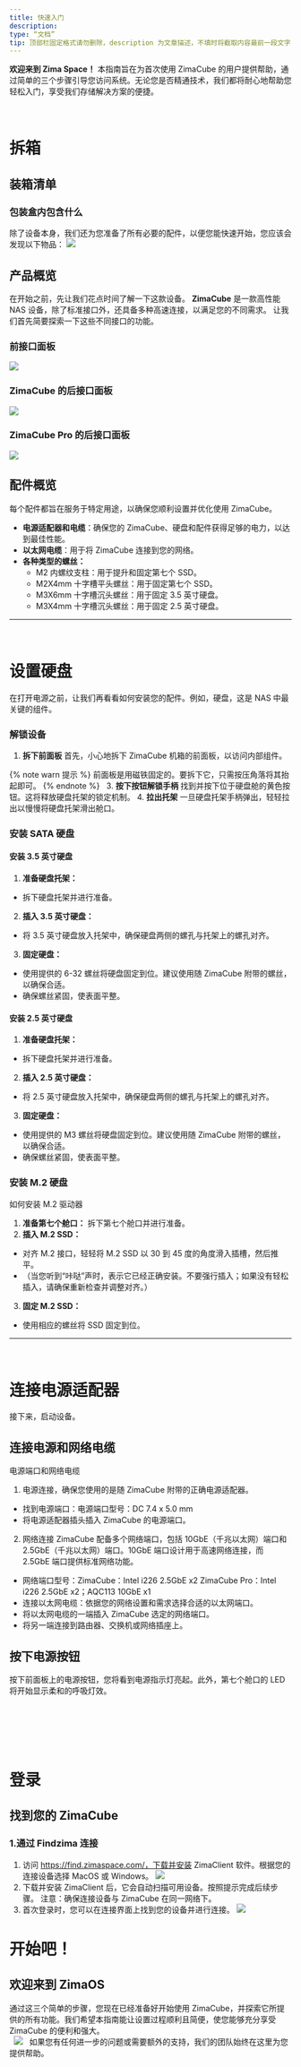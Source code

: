 ```yaml
---
title: 快速入门
description:
type: “文档”
tip: 顶部栏固定格式请勿删除，description 为文章描述，不填时将截取内容最前一段文字
---
```

**欢迎来到 Zima Space！** 本指南旨在为首次使用 ZimaCube 的用户提供帮助，通过简单的三个步骤引导您访问系统。无论您是否精通技术，我们都将耐心地帮助您轻松入门，享受我们存储解决方案的便捷。

  
# 拆箱
## 装箱清单
### 包装盒内包含什么
除了设备本身，我们还为您准备了所有必要的配件，以便您能快速开始，您应该会发现以下物品：
![](https://manage.icewhale.io/api/static/docs/1725449574878_img_v3_02ec_d610e342-4c8f-4769-a5a2-45150c59176g.png)

## 产品概览
在开始之前，先让我们花点时间了解一下这款设备。
**ZimaCube** 是一款高性能 NAS 设备，除了标准接口外，还具备多种高速连接，以满足您的不同需求。
让我们首先简要探索一下这些不同接口的功能。
### 前接口面板
![](https://manage.icewhale.io/api/static/docs/1723172365931_image.png)
### ZimaCube 的后接口面板
![](https://manage.icewhale.io/api/static/docs/1723172389902_image.png)
### ZimaCube Pro 的后接口面板
![](https://manage.icewhale.io/api/static/docs/1723172415073_image.png)
## 配件概览
每个配件都旨在服务于特定用途，以确保您顺利设置并优化使用 ZimaCube。
* **电源适配器和电缆**：确保您的 ZimaCube、硬盘和配件获得足够的电力，以达到最佳性能。
* **以太网电缆**：用于将 ZimaCube 连接到您的网络。
* **各种类型的螺丝：**
  - M2 内螺纹支柱：用于提升和固定第七个 SSD。
  - M2X4mm 十字槽平头螺丝：用于固定第七个 SSD。
  - M3X6mm 十字槽沉头螺丝：用于固定 3.5 英寸硬盘。
  - M3X4mm 十字槽沉头螺丝：用于固定 2.5 英寸硬盘。
 
 
---
 
# 设置硬盘
在打开电源之前，让我们再看看如何安装您的配件。例如，硬盘，这是 NAS 中最关键的组件。
### 解锁设备
1. **拆下前面板**
首先，小心地拆下 ZimaCube 机箱的前面板，以访问内部组件。

{% note warn 提示 %}
前面板是用磁铁固定的。要拆下它，只需按压角落将其抬起即可。
{% endnote %}
 
3. **按下按钮解锁手柄**
找到并按下位于硬盘舱的黄色按钮。这将释放硬盘托架的锁定机制。
4. **拉出托架**
一旦硬盘托架手柄弹出，轻轻拉出以慢慢将硬盘托架滑出舱口。
### 安装 SATA 硬盘
#### 安装 3.5 英寸硬盘
1. **准备硬盘托架：**
- 拆下硬盘托架并进行准备。
2. **插入 3.5 英寸硬盘：**
- 将 3.5 英寸硬盘放入托架中，确保硬盘两侧的螺孔与托架上的螺孔对齐。
3. **固定硬盘：**
- 使用提供的 6-32 螺丝将硬盘固定到位。建议使用随 ZimaCube 附带的螺丝，以确保合适。
- 确保螺丝紧固，使表面平整。
#### 安装 2.5 英寸硬盘
1. **准备硬盘托架：**
- 拆下硬盘托架并进行准备。
2. **插入 2.5 英寸硬盘：**
- 将 2.5 英寸硬盘放入托架中，确保硬盘两侧的螺孔与托架上的螺孔对齐。
3. **固定硬盘：**
- 使用提供的 M3 螺丝将硬盘固定到位。建议使用随 ZimaCube 附带的螺丝，以确保合适。
- 确保螺丝紧固，使表面平整。
### 安装 M.2 硬盘
如何安装 M.2 驱动器
1. **准备第七个舱口：**
拆下第七个舱口并进行准备。
2. **插入 M.2 SSD：**
- 对齐 M.2 接口，轻轻将 M.2 SSD 以 30 到 45 度的角度滑入插槽，然后推平。
- （当您听到“咔哒”声时，表示它已经正确安装。不要强行插入；如果没有轻松插入，请确保重新检查并调整对齐。）
3. **固定 M.2 SSD：**
- 使用相应的螺丝将 SSD 固定到位。
 
 
---
 
# 连接电源适配器
接下来，启动设备。
## 连接电源和网络电缆
电源端口和网络电缆
1. 电源连接，确保您使用的是随 ZimaCube 附带的正确电源适配器。
- 找到电源端口：电源端口型号：DC 7.4 x 5.0 mm
- 将电源适配器插头插入 ZimaCube 的电源端口。
2. 网络连接
ZimaCube 配备多个网络端口，包括 10GbE（千兆以太网）端口和 2.5GbE（千兆以太网）端口。10GbE 端口设计用于高速网络连接，而 2.5GbE 端口提供标准网络功能。
- 网络端口型号：ZimaCube：Intel i226 2.5GbE x2
ZimaCube Pro：Intel i226 2.5GbE x2；AQC113 10GbE x1
- 连接以太网电缆：依据您的网络设置和需求选择合适的以太网端口。
- 将以太网电缆的一端插入 ZimaCube 选定的网络端口。
- 将另一端连接到路由器、交换机或网络插座上。
## 按下电源按钮
按下前面板上的电源按钮，您将看到电源指示灯亮起。此外，第七个舱口的 LED 将开始显示柔和的呼吸灯效。

 
 
---
 
# 登录
## 找到您的 ZimaCube
### 1.通过 Findzima 连接
1. 访问 https://find.zimaspace.com/，下载并安装 ZimaClient 软件。根据您的连接设备选择 MacOS 或 Windows。
![](https://manage.icewhale.io/api/static/docs/1724850016993_image.png)
2. 下载并安装 ZimaClient 后，它会自动扫描可用设备。按照提示完成后续步骤。
注意：确保连接设备与 ZimaCube 在同一网络下。
3. 首次登录时，您可以在连接界面上找到您的设备并进行连接。
![](https://manage.icewhale.io/api/static/docs/1723173871352_image.png)

# 开始吧！
## 欢迎来到 ZimaOS
通过这三个简单的步骤，您现在已经准备好开始使用 ZimaCube，并探索它所提供的所有功能。我们希望本指南能让设置过程顺利且简便，使您能够充分享受 ZimaCube 的便利和强大。  
 
![](https://manage.icewhale.io/api/static/docs/1724850402183_image.png)
 
如果您有任何进一步的问题或需要额外的支持，我们的团队始终在这里为您提供帮助。